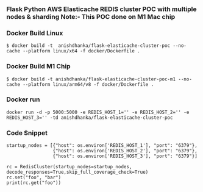 ### Flask Python AWS Elasticache REDIS cluster POC with multiple nodes & sharding Note:- This POC done on M1 Mac chip


### Docker Build Linux 
``` 
$ docker build -t  anishdhanka/flask-elasticache-cluster-poc --no-cache --platform linux/x64 -f docker/Dockerfile .
```

### Docker Build M1 Chip  
``` 
$ docker build -t anishdhanka/flask-elasticache-cluster-poc-m1 --no-cache --platform linux/arm64/v8 -f docker/Dockerfile .
```


### Docker run 
```
docker run -d -p 5000:5000 -e REDIS_HOST_1='' -e REDIS_HOST_2='' -e REDIS_HOST_3='' -td anishdhanka/flask-elasticache-cluster-poc
```

### Code Snippet 
```
startup_nodes = [{"host": os.environ['REDIS_HOST_1'], "port": "6379"},
                 {"host": os.environ['REDIS_HOST_2'], "port": "6379"},
                 {"host": os.environ['REDIS_HOST_3'], "port": "6379"}]

rc = RedisCluster(startup_nodes=startup_nodes, decode_responses=True,skip_full_coverage_check=True)
rc.set("foo", "bar")
print(rc.get("foo"))

```
